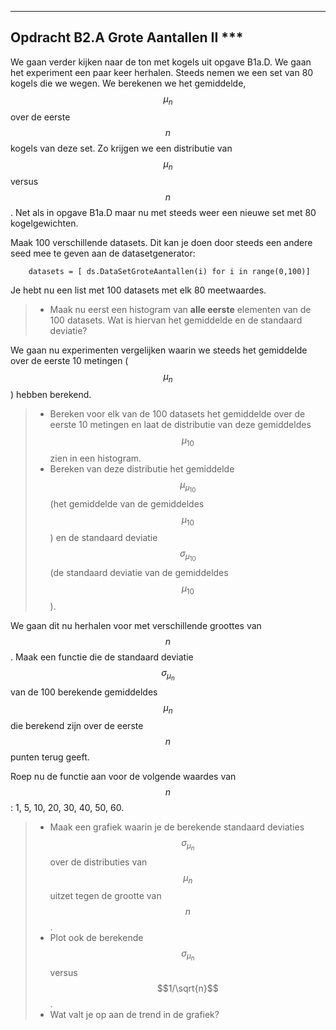 *****
<a name="B2.A"></a>

## Opdracht B2.A Grote Aantallen II ***
We gaan verder kijken naar de ton met kogels uit opgave B1a.D. 
We gaan het experiment een paar keer herhalen. Steeds nemen we een set van 80 kogels die we wegen. We berekenen we het gemiddelde, $$\mu_n$$ over de eerste $$n$$ kogels van deze set. Zo krijgen we een distributie van $$\mu_n$$ versus $$n$$. Net als in opgave B1a.D maar nu met steeds weer een nieuwe set met 80 kogelgewichten.

 
Maak 100 verschillende datasets. Dit kan je doen door steeds een andere seed mee te geven aan de datasetgenerator: 
	
		datasets = [ ds.DataSetGroteAantallen(i) for i in range(0,100)]

Je hebt nu een list met 100 datasets met elk 80 meetwaardes.
		
 
> * Maak nu eerst een histogram van **alle eerste** elementen van de 100 datasets. Wat is hiervan het gemiddelde en de standaard deviatie? 
 

We gaan nu experimenten vergelijken waarin we steeds het gemiddelde over de eerste 10 metingen ($$\mu_n$$) hebben berekend. 

> * Bereken voor elk van de 100 datasets het gemiddelde over de eerste 10 metingen en laat de distributie van deze gemiddeldes $$\mu_{10}$$ zien in een histogram. 
> * Bereken van deze distributie het gemiddelde $$\mu_{\mu_{10}}$$ (het gemiddelde van de gemiddeldes $$\mu_{10}$$) en de standaard deviatie $$\sigma_{\mu_{10}}$$ (de standaard deviatie van de gemiddeldes $$\mu_{10}$$).

We gaan dit nu herhalen voor met verschillende groottes van $$n$$. Maak een functie die de standaard deviatie $$\sigma_{\mu_n}$$ van de 100 berekende gemiddeldes $$\mu_n$$ die berekend zijn over de eerste $$n$$ punten terug geeft.

Roep nu de functie aan voor de volgende waardes van $$n$$: 1, 5, 10, 20, 30, 40, 50, 60. 

> * Maak een grafiek waarin je de berekende standaard deviaties $$\sigma_{\mu_n}$$over de distributies van $$\mu_n$$ uitzet tegen de grootte van $$n$$. 
> * Plot ook de berekende $$\sigma_{\mu_n}$$ versus $$1/\sqrt{n}$$.
> * Wat valt je op aan de trend in de grafiek?






